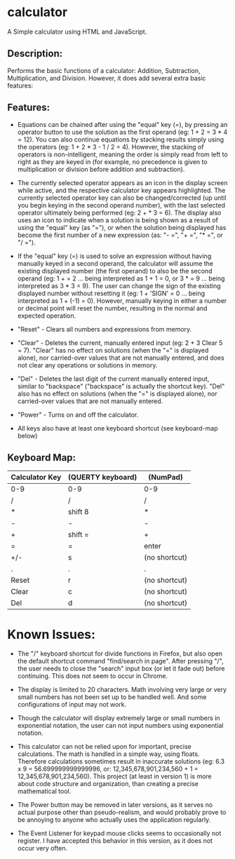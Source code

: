 # calculator

A Simple calculator using HTML and JavaScript.

## Description:

Performs the basic functions of a calculator: Addition, Subtraction, Multiplication, and Division.  However, it does add several extra basic features:

## Features:


* Equations can be chained after using the "equal" key (=), by pressing an operator button to use the solution as the first operand (eg: 1 + 2 = 3 \* 4 = 12).  You can also continue equations by stacking results simply using the operators (eg: 1 + 2 \* 3 - 1 / 2 = 4).  However, the stacking of operators is non-intelligent, meaning the order is simply read from left to right as they are keyed in (for example, no precedence is given to multiplication or division before addition and subtraction).

* The currently selected operator appears as an icon in the display screen while active, and the respective calculator key appears highlighted.  The currently selected operator key can also be changed/corrected (up until you begin keying in the second operand number), with the last selected operator ultimately being performed (eg: 2 + \* 3 = 6). The display also uses an icon to indicate when a solution is being shown as a result of using the "equal" key (as "="), or when the solution being displayed has become the first number of a new expression (as: "- =", "+ =", "\* =", or "/ =").

* If the "equal" key (=) is used to solve an expression without having manually keyed in a second operand, the calculator will assume the existing displayed number (the first operand) to also be the second operand (eg: 1 + = 2 ... being interpreted as 1 + 1 = 0, or 3 \* = 9 ... being interpreted as 3 * 3 = 9).  The user can change the sign of the existing displayed number without resetting it (eg: 1 + 'SIGN' = 0 ... being interpreted as 1 + (-1) = 0).  However, manually keying in either a number or decimal point will reset the number, resulting in the normal and expected operation.

* "Reset" - Clears all numbers and expressions from memory.

* "Clear" - Deletes the current, manually entered input (eg: 2 + 3 Clear 5 = 7). "Clear" has no effect on solutions (when the "=" is displayed alone), nor carried-over values that are not manually entered, and does not clear any operations or solutions in memory.

* "Del" - Deletes the last digit of the current manually entered input, similar to "backspace" ("backspace" is actually the shortcut key). "Del" also has no effect on solutions (when the "=" is displayed alone), nor carried-over values that are not manually entered.

* "Power" - Turns on and off the calculator.

* All keys also have at least one keyboard shortcut (see keyboard-map below)  


## Keyboard Map:

| Calculator Key    | (QUERTY keyboard) | (NumPad)          |
|-------------------|-------------------|-------------------|
| 0-9               | 0-9               | 0-9               |
| /                 | /                 | /                 |
| *                 | shift 8           | *                 |
| -                 | -                 | -                 |
| +                 | shift =           | +                 |
| =                 | =                 | enter             |
| +/-               | s                 | (no shortcut)     |
| .                 | .                 | .                 |
| Reset             | r                 | (no shortcut)     |
| Clear             | c                 | (no shortcut)     |
| Del               | d                 | (no shortcut)     |


# Known Issues:

* The "/" keyboard shortcut for divide functions in Firefox, but also open the default shortcut command "find/search in page".  After pressing "/", the user needs to close the "search" input box (or let it fade out) before continuing.  This does not seem to occur in Chrome.

* The display is limited to 20 characters.  Math involving very large or very small numbers has not been set up to be handled well.  And some configurations of input may not work.  

* Though the calculator will display extremely large or small numbers in exponential notation, the user can not input numbers using exponential notation.  

* This calculator can not be relied upon for important, precise calculations.  The math is handled in a simple way, using floats. Therefore calculations sometimes result in inaccurate solutions (eg: 6.3 x 9 = 56.699999999999996, or: 12,345,678,901,234,560 + 1 = 12,345,678,901,234,560).  This project (at least in version 1) is more about code structure and organization, than creating a precise mathematical tool.

* The Power button may be removed in later versions, as it serves no actual purpose other than pseudo-realism, and would probably prove to be annoying to anyone who actually uses the application regularly.

* The Event Listener for keypad mouse clicks seems to occasionally not register.  I have accepted this behavior in this version, as it does not occur very often.
